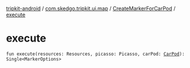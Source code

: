 [tripkit-android](../../index.md) / [com.skedgo.tripkit.ui.map](../index.md) / [CreateMarkerForCarPod](index.md) / [execute](./execute.md)

# execute

`fun execute(resources: Resources, picasso: Picasso, carPod: `[`CarPod`](../../skedgo.tripkit.locations/-car-pod/index.md)`): Single<MarkerOptions>`